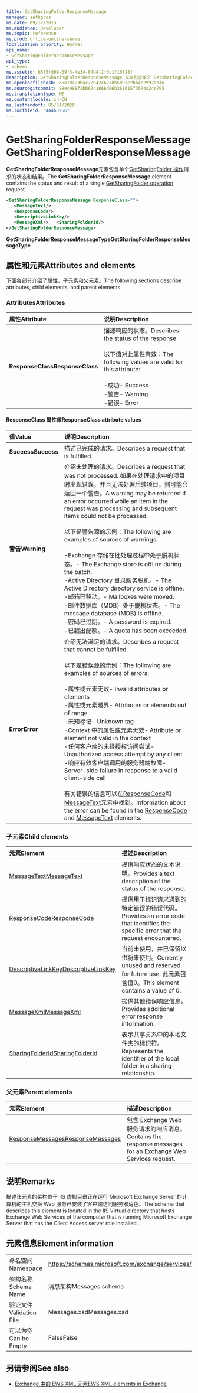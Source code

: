 ```yaml
---
title: GetSharingFolderResponseMessage
manager: sethgros
ms.date: 09/17/2015
ms.audience: Developer
ms.topic: reference
ms.prod: office-online-server
localization_priority: Normal
api_name:
- GetSharingFolderResponseMessage
api_type:
- schema
ms.assetid: b6f5fd09-09f3-4e34-84b4-2f6c1f10f28f
description: GetSharingFolderResponseMessage 元素包含单个 GetSharingFolder 操作请求的状态和结果。
ms.openlocfilehash: 85a78a23bac72942c6278b5d97e2bb4c2992ab46
ms.sourcegitcommit: 88ec988f2bb67c1866d06b361615f3674a24e795
ms.translationtype: MT
ms.contentlocale: zh-CN
ms.lasthandoff: 05/31/2020
ms.locfileid: "44463956"
---
```

# <a name="getsharingfolderresponsemessage"></a><span data-ttu-id="2122e-103">GetSharingFolderResponseMessage</span><span class="sxs-lookup"><span data-stu-id="2122e-103">GetSharingFolderResponseMessage</span></span>

<span data-ttu-id="2122e-104">**GetSharingFolderResponseMessage**元素包含单个[GetSharingFolder 操作](getsharingfolder-operation.md)请求的状态和结果。</span><span class="sxs-lookup"><span data-stu-id="2122e-104">The **GetSharingFolderResponseMessage** element contains the status and result of a single [GetSharingFolder operation](getsharingfolder-operation.md) request.</span></span> 
  
```xml
<GetSharingFolderResponseMessage ResponseClass="">
   <MessageText/>
   <ResponseCode/>
   <DescriptiveLinkKey/>
   <MessageXml/>   <SharingFolderId/>
</GetSharingFolderResponseMessage>
```

 <span data-ttu-id="2122e-105">**GetSharingFolderResponseMessageType**</span><span class="sxs-lookup"><span data-stu-id="2122e-105">**GetSharingFolderResponseMessageType**</span></span>
## <a name="attributes-and-elements"></a><span data-ttu-id="2122e-106">属性和元素</span><span class="sxs-lookup"><span data-stu-id="2122e-106">Attributes and elements</span></span>

<span data-ttu-id="2122e-107">下面各部分介绍了属性、子元素和父元素。</span><span class="sxs-lookup"><span data-stu-id="2122e-107">The following sections describe attributes, child elements, and parent elements.</span></span>
  
### <a name="attributes"></a><span data-ttu-id="2122e-108">Attributes</span><span class="sxs-lookup"><span data-stu-id="2122e-108">Attributes</span></span>

|<span data-ttu-id="2122e-109">**属性**</span><span class="sxs-lookup"><span data-stu-id="2122e-109">**Attribute**</span></span>|<span data-ttu-id="2122e-110">**说明**</span><span class="sxs-lookup"><span data-stu-id="2122e-110">**Description**</span></span>|
|:-----|:-----|
|<span data-ttu-id="2122e-111">**ResponseClass**</span><span class="sxs-lookup"><span data-stu-id="2122e-111">**ResponseClass**</span></span> <br/> | <span data-ttu-id="2122e-112">描述响应的状态。</span><span class="sxs-lookup"><span data-stu-id="2122e-112">Describes the status of the response.</span></span> <br/><br/><span data-ttu-id="2122e-113">以下值对此属性有效：</span><span class="sxs-lookup"><span data-stu-id="2122e-113">The following values are valid for this attribute:</span></span>  <br/><br/><span data-ttu-id="2122e-114">-成功</span><span class="sxs-lookup"><span data-stu-id="2122e-114">-  Success</span></span>  <br/><span data-ttu-id="2122e-115">-警告</span><span class="sxs-lookup"><span data-stu-id="2122e-115">-  Warning</span></span>  <br/><span data-ttu-id="2122e-116">-错误</span><span class="sxs-lookup"><span data-stu-id="2122e-116">-  Error</span></span>  <br/> |
   
#### <a name="responseclass-attribute-values"></a><span data-ttu-id="2122e-117">ResponseClass 属性值</span><span class="sxs-lookup"><span data-stu-id="2122e-117">ResponseClass attribute values</span></span>

|<span data-ttu-id="2122e-118">**值**</span><span class="sxs-lookup"><span data-stu-id="2122e-118">**Value**</span></span>|<span data-ttu-id="2122e-119">**说明**</span><span class="sxs-lookup"><span data-stu-id="2122e-119">**Description**</span></span>|
|:-----|:-----|
|<span data-ttu-id="2122e-120">**Success**</span><span class="sxs-lookup"><span data-stu-id="2122e-120">**Success**</span></span> <br/> |<span data-ttu-id="2122e-121">描述已完成的请求。</span><span class="sxs-lookup"><span data-stu-id="2122e-121">Describes a request that is fulfilled.</span></span>  <br/> |
|<span data-ttu-id="2122e-122">**警告**</span><span class="sxs-lookup"><span data-stu-id="2122e-122">**Warning**</span></span> <br/> | <span data-ttu-id="2122e-123">介绍未处理的请求。</span><span class="sxs-lookup"><span data-stu-id="2122e-123">Describes a request that was not processed.</span></span> <span data-ttu-id="2122e-124">如果在处理请求中的项目时出现错误，并且无法处理后续项目，则可能会返回一个警告。</span><span class="sxs-lookup"><span data-stu-id="2122e-124">A warning may be returned if an error occurred while an item in the request was processing and subsequent items could not be processed.</span></span> <br/><br/><span data-ttu-id="2122e-125">以下是警告源的示例：</span><span class="sxs-lookup"><span data-stu-id="2122e-125">The following are examples of sources of warnings:</span></span>  <br/><br/><span data-ttu-id="2122e-126">-Exchange 存储在批处理过程中处于脱机状态。</span><span class="sxs-lookup"><span data-stu-id="2122e-126">-  The Exchange store is offline during the batch.</span></span>  <br/><span data-ttu-id="2122e-127">-Active Directory 目录服务脱机。</span><span class="sxs-lookup"><span data-stu-id="2122e-127">-  The Active Directory directory service is offline.</span></span>  <br/><span data-ttu-id="2122e-128">-邮箱已移动。</span><span class="sxs-lookup"><span data-stu-id="2122e-128">-  Mailboxes were moved.</span></span>  <br/><span data-ttu-id="2122e-129">-邮件数据库（MDB）处于脱机状态。</span><span class="sxs-lookup"><span data-stu-id="2122e-129">-  The message database (MDB) is offline.</span></span>  <br/><span data-ttu-id="2122e-130">-密码已过期。</span><span class="sxs-lookup"><span data-stu-id="2122e-130">-  A password is expired.</span></span>  <br/><span data-ttu-id="2122e-131">-已超出配额。</span><span class="sxs-lookup"><span data-stu-id="2122e-131">-  A quota has been exceeded.</span></span>  <br/> |
|<span data-ttu-id="2122e-132">**Error**</span><span class="sxs-lookup"><span data-stu-id="2122e-132">**Error**</span></span> <br/> | <span data-ttu-id="2122e-133">介绍无法满足的请求。</span><span class="sxs-lookup"><span data-stu-id="2122e-133">Describes a request that cannot be fulfilled.</span></span> <br/><br/><span data-ttu-id="2122e-134">以下是错误源的示例：</span><span class="sxs-lookup"><span data-stu-id="2122e-134">The following are examples of sources of errors:</span></span>  <br/><br/><span data-ttu-id="2122e-135">-属性或元素无效</span><span class="sxs-lookup"><span data-stu-id="2122e-135">-  Invalid attributes or elements</span></span>  <br/><span data-ttu-id="2122e-136">-属性或元素越界</span><span class="sxs-lookup"><span data-stu-id="2122e-136">-  Attributes or elements out of range</span></span>  <br/><span data-ttu-id="2122e-137">-未知标记</span><span class="sxs-lookup"><span data-stu-id="2122e-137">-  Unknown tag</span></span>  <br/><span data-ttu-id="2122e-138">-Context 中的属性或元素无效</span><span class="sxs-lookup"><span data-stu-id="2122e-138">-  Attribute or element not valid in the context</span></span>  <br/><span data-ttu-id="2122e-139">-任何客户端的未经授权访问尝试</span><span class="sxs-lookup"><span data-stu-id="2122e-139">-  Unauthorized access attempt by any client</span></span>  <br/><span data-ttu-id="2122e-140">-响应有效客户端调用的服务器端故障</span><span class="sxs-lookup"><span data-stu-id="2122e-140">-  Server-side failure in response to a valid client-side call</span></span>  <br/><br/>  <span data-ttu-id="2122e-141">有关错误的信息可以在[ResponseCode](responsecode.md)和[MessageText](messagetext.md)元素中找到。</span><span class="sxs-lookup"><span data-stu-id="2122e-141">Information about the error can be found in the [ResponseCode](responsecode.md) and [MessageText](messagetext.md) elements.</span></span>  <br/> |
   
### <a name="child-elements"></a><span data-ttu-id="2122e-142">子元素</span><span class="sxs-lookup"><span data-stu-id="2122e-142">Child elements</span></span>

|<span data-ttu-id="2122e-143">**元素**</span><span class="sxs-lookup"><span data-stu-id="2122e-143">**Element**</span></span>|<span data-ttu-id="2122e-144">**描述**</span><span class="sxs-lookup"><span data-stu-id="2122e-144">**Description**</span></span>|
|:-----|:-----|
|[<span data-ttu-id="2122e-145">MessageText</span><span class="sxs-lookup"><span data-stu-id="2122e-145">MessageText</span></span>](messagetext.md) <br/> |<span data-ttu-id="2122e-146">提供响应状态的文本说明。</span><span class="sxs-lookup"><span data-stu-id="2122e-146">Provides a text description of the status of the response.</span></span>  <br/> |
|[<span data-ttu-id="2122e-147">ResponseCode</span><span class="sxs-lookup"><span data-stu-id="2122e-147">ResponseCode</span></span>](responsecode.md) <br/> |<span data-ttu-id="2122e-148">提供用于标识请求遇到的特定错误的错误代码。</span><span class="sxs-lookup"><span data-stu-id="2122e-148">Provides an error code that identifies the specific error that the request encountered.</span></span>  <br/> |
|[<span data-ttu-id="2122e-149">DescriptiveLinkKey</span><span class="sxs-lookup"><span data-stu-id="2122e-149">DescriptiveLinkKey</span></span>](descriptivelinkkey.md) <br/> |<span data-ttu-id="2122e-150">当前未使用，并已保留以供将来使用。</span><span class="sxs-lookup"><span data-stu-id="2122e-150">Currently unused and reserved for future use.</span></span> <span data-ttu-id="2122e-151">此元素包含值0。</span><span class="sxs-lookup"><span data-stu-id="2122e-151">This element contains a value of 0.</span></span>  <br/> |
|[<span data-ttu-id="2122e-152">MessageXml</span><span class="sxs-lookup"><span data-stu-id="2122e-152">MessageXml</span></span>](messagexml.md) <br/> |<span data-ttu-id="2122e-153">提供其他错误响应信息。</span><span class="sxs-lookup"><span data-stu-id="2122e-153">Provides additional error response information.</span></span>  <br/> |
|[<span data-ttu-id="2122e-154">SharingFolderId</span><span class="sxs-lookup"><span data-stu-id="2122e-154">SharingFolderId</span></span>](sharingfolderid.md) <br/> |<span data-ttu-id="2122e-155">表示共享关系中的本地文件夹的标识符。</span><span class="sxs-lookup"><span data-stu-id="2122e-155">Represents the identifier of the local folder in a sharing relationship.</span></span>  <br/> |
   
### <a name="parent-elements"></a><span data-ttu-id="2122e-156">父元素</span><span class="sxs-lookup"><span data-stu-id="2122e-156">Parent elements</span></span>

|<span data-ttu-id="2122e-157">**元素**</span><span class="sxs-lookup"><span data-stu-id="2122e-157">**Element**</span></span>|<span data-ttu-id="2122e-158">**描述**</span><span class="sxs-lookup"><span data-stu-id="2122e-158">**Description**</span></span>|
|:-----|:-----|
|[<span data-ttu-id="2122e-159">ResponseMessages</span><span class="sxs-lookup"><span data-stu-id="2122e-159">ResponseMessages</span></span>](responsemessages.md) <br/> |<span data-ttu-id="2122e-160">包含 Exchange Web 服务请求的响应消息。</span><span class="sxs-lookup"><span data-stu-id="2122e-160">Contains the response messages for an Exchange Web Services request.</span></span>  <br/> |
   
## <a name="remarks"></a><span data-ttu-id="2122e-161">说明</span><span class="sxs-lookup"><span data-stu-id="2122e-161">Remarks</span></span>

<span data-ttu-id="2122e-162">描述该元素的架构位于 IIS 虚拟目录正在运行 Microsoft Exchange Server 的计算机的主机交换 Web 服务已安装了客户端访问服务器角色。</span><span class="sxs-lookup"><span data-stu-id="2122e-162">The schema that describes this element is located in the IIS Virtual directory that hosts Exchange Web Services of the computer that is running Microsoft Exchange Server that has the Client Access server role installed.</span></span>
  
## <a name="element-information"></a><span data-ttu-id="2122e-163">元素信息</span><span class="sxs-lookup"><span data-stu-id="2122e-163">Element information</span></span>

|||
|:-----|:-----|
|<span data-ttu-id="2122e-164">命名空间</span><span class="sxs-lookup"><span data-stu-id="2122e-164">Namespace</span></span>  <br/> |https://schemas.microsoft.com/exchange/services/2006/messages  <br/> |
|<span data-ttu-id="2122e-165">架构名称</span><span class="sxs-lookup"><span data-stu-id="2122e-165">Schema Name</span></span>  <br/> |<span data-ttu-id="2122e-166">消息架构</span><span class="sxs-lookup"><span data-stu-id="2122e-166">Messages schema</span></span>  <br/> |
|<span data-ttu-id="2122e-167">验证文件</span><span class="sxs-lookup"><span data-stu-id="2122e-167">Validation File</span></span>  <br/> |<span data-ttu-id="2122e-168">Messages.xsd</span><span class="sxs-lookup"><span data-stu-id="2122e-168">Messages.xsd</span></span>  <br/> |
|<span data-ttu-id="2122e-169">可以为空</span><span class="sxs-lookup"><span data-stu-id="2122e-169">Can be Empty</span></span>  <br/> |<span data-ttu-id="2122e-170">False</span><span class="sxs-lookup"><span data-stu-id="2122e-170">False</span></span>  <br/> |
   
## <a name="see-also"></a><span data-ttu-id="2122e-171">另请参阅</span><span class="sxs-lookup"><span data-stu-id="2122e-171">See also</span></span>

- [<span data-ttu-id="2122e-172">Exchange 中的 EWS XML 元素</span><span class="sxs-lookup"><span data-stu-id="2122e-172">EWS XML elements in Exchange</span></span>](ews-xml-elements-in-exchange.md)

